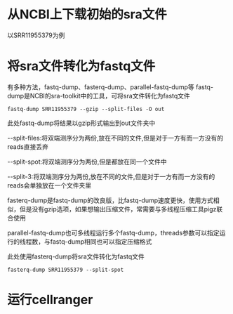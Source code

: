 # 从NCBI上下载初始的sra文件
以SRR11955379为例
# 将sra文件转化为fastq文件
有多种方法，fastq-dump、fasterq-dump、parallel-fastq-dump等
fastq-dump是NCBI的sra-toolkit中的工具，可将sra文件转化为fastq文件
```
fastq-dump SRR11955379 --gzip --split-files -O out
```
此处fastq-dump将结果以gzip形式输出到out文件夹中

--split-files:将双端测序分为两份,放在不同的文件,但是对于一方有而一方没有的reads直接丢弃

--split-spot:将双端测序分为两份,但是都放在同一个文件中

--split-3:将双端测序分为两份,放在不同的文件,但是对于一方有而一方没有的reads会单独放在一个文件夹里

fasterq-dump是fastq-dump的改良版，比fastq-dump速度更快，使用方式相似，但是没有gzip选项，如果想输出压缩文件，常需要与多线程压缩工具pigz联合使用

parallel-fastq-dump也可多线程运行多个fastq-dump，threads参数可以指定运行的线程数，与fastq-dump相同也可以指定压缩格式

此处使用fasterq-dump将sra文件转化为fastq文件
```
fasterq-dump SRR11955379 --split-spot
```
# 运行cellranger
